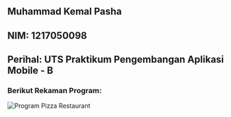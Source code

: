 <h2>Muhammad Kemal Pasha</h2>
<h2>NIM: 1217050098</h2>
<h2>Perihal: UTS Praktikum Pengembangan Aplikasi Mobile - B</h2>
<h3>Berikut Rekaman Program:</h3>
<img src="https://github.com/mkp-kemal/pizza-restaurant/blob/main/rekaman%20pizza%20restaurant.gif" alt="Program Pizza Restaurant" />
